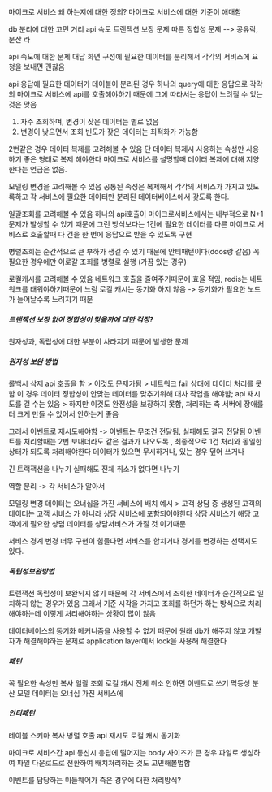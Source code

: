 마이크로 서비스 왜 하는지에 대한 정의?
마이크로 서비스에 대한 기준이 애매함

db 분리에 대한 고민 거리
api 속도
트랜잭션 보장 문제 따른 정합성 문제 --> 공유락, 분산 라 

api 속도에 대한 문제 대답
화면 구성에 필요한 데이터를 분리해서 각각의 서비스에 요청을 보내면 괜찮음

api 응답에 필요한 데이터가 테이블이 분리된 경우 하나의 query에 대한 응답으로 각각의 마이크로 서비스에 api를 호출해야하기 때문에 그에 따라서는 응답이 느려질 수 있는것은 맞음

1. 자주 조회하며, 변경이 잦은 데이터는 별로 없음
2. 변경이 낮으면서 조회 빈도가 잦은 데이터는 최적화가 가능함

2번같은 경우 데이터 복제를 고려해볼 수 있음
단 데이터 복제시 사용하는 속성만 사용하기 좋은 형태로 복제 해야한다
마이크로 서비스를 설명할때 데이터 복제에 대해 지양한다는 언급은 없음.

모델링 변경을 고려해볼 수 있음
공통된 속성은 복제해서 각각의 서비스가 가지고 있도록하고 각 서비스에 필요한 데이터만 분리된 데이터베이스에서 갖도록 한다.

일괄조회를 고려해볼 수 있음
하나의 api호출이 마이크로서비스에서는 내부적으로 N+1문제가 발생할 수 있기 때문에
그런 방식보다는 1건에 필요한 데이터를 다른 마이크로 서비스로 호출할때 다 건을 한 번에 응답으로 받을 수 있도록 구현

병렬조회는 순간적으로 큰 부하가 생길 수 있기 때문에 안티패턴이다(ddos랑 같음)
꼭 필요한 경우에만 이로갈 조회를 병렬로 실행 (가끔 있는 경우)

로컬캐시를 고려해볼 수 있음
네트워크 호출을 줄여주기때문에 효율 적임, redis는 네트워크를 태워야하기때문에 느림
로컬 캐시는 동기화 하지 않음 -> 동기화가 필요한 노드가 늘어날수록 느려지기 때문


##### 트랜잭션 보장 없이 정합성이 맞을까에 대한 걱정?
원자성과, 독립성에 대한 부분이 사라지기 때문에 발생한 문제
##### 원자성 보완 방법
롤백시 삭제 api 호출을 함 > 이것도 문제가됨 > 네트워크 fail 상태에 데이터 처리를 못함
이 경우 데이터 정합성이 안맞는 데이터를 맞추기위해 대사 작업을 해야함;
api 재시도를 걸 수는 있음 > 하지만 이것도 완전성을 보장하지 못함, 처리하는 측 서버에 장애를 더 크게 만들 수 있어서 
안하는게 좋음

그래서 이벤트로 재시도해야함 -> 이벤트는 무조건 전달됨, 실패해도 결국 전달됨
이벤트를 처리할때는 2번 보내더라도 같은 결과가 나오도록 , 최종적으로 1건 처리와 동일한 상태가 되도록 처리해야한다
데이터가 있으면 무시하거나, 있는 경우 덮어 쓰거나

긴 트랙잭션을 나누기
실패해도 전체 취소가 없다면 나누기 

역할 분리 -> 각 서비스가 알아서

모델링 변경
데이터는 오너십을 가진 서비스에 배치
예시 > 고객 상담 중 생성된 고객의 데이터는 고객 서비스 가 아니라 상담 서비스에 포함되어야한다 상담 서비스가 해당 고객에게 필요한 상덤 데이터를 상담서비스가 가질 것 이기때문

서비스 경계 변경
너무 구현이 힘들다면 서비스를 합치거나 경게를 변경하는 선택지도 있다.

##### 독립성보완방법
트랜잭션 독립성이 보완되지 않기 때문에 각 서비스에서 조회한 데이터가 순간적으로 일치하지 않는 경우가 있음
그래서 기준 시각을 가지고 조회를 하던가 하는 방식으로 처리해야하는데 이렇게 처리해야하는 상황이 많이 않음

데이터베이스의 동기화 메커니즘을 사용할 수 없기 때문에
원래 db가 해주지 않고 개발자가 해결해야하는 문제로 application layer에서 lock을 사용해 해결한다

##### 패턴
꼭 필요한 속성만 복사
일괄 조회
로컬 캐시
전체 취소 안하면 이벤트로 쓰기 
멱등성
분산 모델
데이터는 오너십 가진 서비스에

##### 안티패턴
테이블 스키마 복사
병렬 호출
api 재시도
로컬 캐시 동기화


마이크로 서비스간 api 통신시 응답에 떨어지는 body 사이즈가 큰 경우 파일로 생성하여 파일 다운로드로 전환하여 배치처리하는 것도 고민해볼법함

이벤트를 담당하는 미들웨어가 죽은 경우에 대한 처리방식?